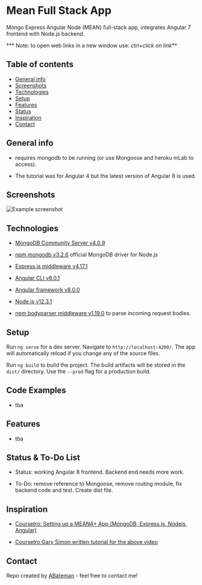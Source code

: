 # Mean Full Stack App

Mongo Express Angular Node (MEAN) full-stack app, integrates Angular 7 frontend with Node.js backend.

*** Note: to open web links in a new window use: _ctrl+click on link_**

## Table of contents

* [General info](#general-info)
* [Screenshots](#screenshots)
* [Technologies](#technologies)
* [Setup](#setup)
* [Features](#features)
* [Status](#status)
* [Inspiration](#inspiration)
* [Contact](#contact)

## General info

* requires mongodb to be running (or use Mongoose and heroku mLab to access).

* The tutorial was for Angular 4 but the latest version of Angular 8 is used.

## Screenshots

![Example screenshot](./img/.png)

## Technologies

* [MongoDB Community Server v4.0.9](https://www.mongodb.com/download-center/community)

* [npm mongodb v3.2.6](https://www.npmjs.com/package/mongodb) official MongoDB driver for Node.js

* [Express.js middleware v4.17.1](https://expressjs.com/)

* [Angular CLI v8.0.1](https://github.com/angular/angular-cli)

* [Angular framework v8.0.0](https://angular.io/)

* [Node.js v12.3.1](https://nodejs.org/es/)

* [npm bodyparser middleware v1.19.0](https://www.npmjs.com/package/body-parser) to parse incoming request bodies.

## Setup

Run `ng serve` for a dev server. Navigate to `http://localhost:4200/`. The app will automatically reload if you change any of the source files.

Run `ng build` to build the project. The build artifacts will be stored in the `dist/` directory. Use the `--prod` flag for a production build.

## Code Examples

* tba

## Features

* tba

## Status & To-Do List

* Status: working Angular 8 frontend. Backend end needs more work.

* To-Do: remove reference to Mongoose, remove routing module, fix backend code and test. Create dist file.

## Inspiration

* [Coursetro: Setting up a MEAN4+ App (MongoDB, Express.js, Nodejs, Angular)](https://www.youtube.com/watch?v=Tw-rskOmcMM)

* [Coursetro Gary Simon written tutorial for the above video](https://coursetro.com/posts/code/84/Setting-up-an-Angular-4-MEAN-Stack-(Tutorial))

## Contact

Repo created by [ABateman](https://www.andrewbateman.org) - feel free to contact me!
